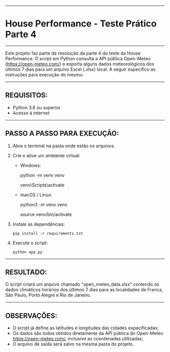 ----------------------------------------
# House Performance - Teste Prático Parte 4
----------------------------------------

Este projeto faz parte da resolução da parte 4 do teste da House Performance. O script em Python consulta a API pública Open-Meteo (https://open-meteo.com/) e exporta alguns dados meteorológicos dos últimos 7 dias para um arquivo Excel (.xlsx) local. A seguir especifico as instruções para execução do mesmo.

----------------------------------------
REQUISITOS:
----------------------------------------
- Python 3.8 ou superior
- Acesso à internet

----------------------------------------
PASSO A PASSO PARA EXECUÇÃO:
----------------------------------------
1. Abra o terminal na pasta onde estão os arquivos.
2. Crie e ative um ambiente virtual:

   - Windows:
     
       python -m venv venv
     
       venv\Scripts\activate

   - macOS / Linux:
     
       python3 -m venv venv
     
       source venv/bin/activate

3. Instale as dependências:
   
       pip install -r requirements.txt

4. Execute o script:
   
       python app.py

----------------------------------------
RESULTADO:
----------------------------------------
O script criará um arquivo chamado "open_meteo_data.xlsx" contendo os dados climáticos horários dos últimos 7 dias para as localidades de Franca, Sâo Paulo, Porto Alegre e Rio de Janeiro.

----------------------------------------
OBSERVAÇÕES:
----------------------------------------
- O script já define as latitudes e longitudes das cidades especificadas;
- Os dados são todos obtidos diretamente da API pública do Open-Meteo https://open-meteo.com/, inclusive as coordenadas utilizadas;
- O arquivo de saída será salvo na mesma pasta do projeto.
